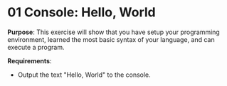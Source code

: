 # 01 Console: Hello, World

**Purpose**: This exercise will show that you have setup your programming environment, learned the most basic syntax of your language, and can execute a program.

**Requirements**:  
- Output the text "Hello, World" to the console.
